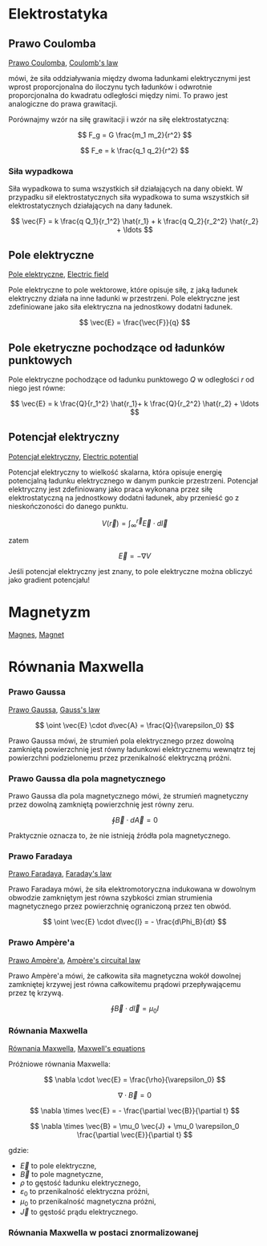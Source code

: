 # Elektrostatyka

## Prawo Coulomba

[Prawo Coulomba](https://pl.wikipedia.org/wiki/Prawo_Coulomba), [Coulomb's law](https://en.wikipedia.org/wiki/Coulomb%27s_law)

mówi, że siła oddziaływania między dwoma ładunkami elektrycznymi jest wprost proporcjonalna do iloczynu tych ładunków i odwrotnie proporcjonalna do kwadratu odległości między nimi. To prawo jest analogiczne do prawa grawitacji.

Porównajmy wzór na siłę grawitacji i wzór na siłę elektrostatyczną:

$$
F_g = G \frac{m_1 m_2}{r^2}
$$

$$
F_e = k \frac{q_1 q_2}{r^2}
$$

### Siła wypadkowa

Siła wypadkowa to suma wszystkich sił działających na dany obiekt. W przypadku sił elektrostatycznych siła wypadkowa to suma wszystkich sił elektrostatycznych działających na dany ładunek.

$$
\vec{F} = k \frac{q Q_1}{r_1^2} \hat{r_1} + k \frac{q Q_2}{r_2^2} \hat{r_2} + \ldots
$$


## Pole elektryczne

[Pole elektryczne](https://pl.wikipedia.org/wiki/Pole_elektryczne), [Electric field](https://en.wikipedia.org/wiki/Electric_field)

Pole elektryczne to pole wektorowe, które opisuje siłę, z jaką ładunek elektryczny działa na inne ładunki w przestrzeni. Pole elektryczne jest zdefiniowane jako siła elektryczna na jednostkowy dodatni ładunek.


$$
\vec{E} = \frac{\vec{F}}{q}
$$

## Pole eketryczne pochodzące od ładunków punktowych

Pole elektryczne pochodzące od ładunku punktowego $Q$ w odległości $r$ od niego jest równe:

$$
\vec{E} = k \frac{Q}{r_1^2} \hat{r_1}+ k \frac{Q}{r_2^2} \hat{r_2} + \ldots
$$


## Potencjał elektryczny

[Potencjał elektryczny](https://pl.wikipedia.org/wiki/Potencja%C5%82_elektryczny), [Electric potential](https://en.wikipedia.org/wiki/Electric_potential)

Potencjał elektryczny to wielkość skalarna, która opisuje energię potencjalną ładunku elektrycznego w danym punkcie przestrzeni. Potencjał elektryczny jest zdefiniowany jako praca wykonana przez siłę elektrostatyczną na jednostkowy dodatni ładunek, aby przenieść go z nieskończoności do danego punktu.

$$
V(\vec{r}) = \int_{\infty}^{\vec{r}} \vec{E} \cdot d\vec{l}
$$

zatem

$$
\vec{E} = - \nabla V
$$

Jeśli potencjał elektryczny jest znany, to pole elektryczne można obliczyć jako gradient potencjału!

# Magnetyzm

[Magnes](https://pl.wikipedia.org/wiki/Magnes), [Magnet](https://en.wikipedia.org/wiki/Magnet)

# Równania Maxwella

### Prawo Gaussa

[Prawo Gaussa](https://pl.wikipedia.org/wiki/Prawo_Gaussa), [Gauss's law](https://en.wikipedia.org/wiki/Gauss%27s_law)

$$
\oint \vec{E} \cdot d\vec{A} = \frac{Q}{\varepsilon_0}
$$

Prawo Gaussa mówi, że strumień pola elektrycznego przez dowolną zamkniętą powierzchnię jest równy ładunkowi elektrycznemu wewnątrz tej powierzchni podzielonemu przez przenikalność elektryczną próżni.

### Prawo Gaussa dla pola magnetycznego

Prawo Gaussa dla pola magnetycznego mówi, że strumień magnetyczny przez dowolną zamkniętą powierzchnię jest równy zeru.

$$
\oint \vec{B} \cdot d\vec{A} = 0
$$

Praktycznie oznacza to, że nie istnieją źródła pola magnetycznego.


### Prawo Faradaya

[Prawo Faradaya](https://pl.wikipedia.org/wiki/Prawo_Faradaya), [Faraday's law](https://en.wikipedia.org/wiki/Faraday%27s_law_of_induction)

Prawo Faradaya mówi, że siła elektromotoryczna indukowana w dowolnym obwodzie zamkniętym jest równa szybkości zmian strumienia magnetycznego przez powierzchnię ograniczoną przez ten obwód.

$$
\oint \vec{E} \cdot d\vec{l} = - \frac{d\Phi_B}{dt}
$$


### Prawo Ampère'a

[Prawo Ampère'a](https://pl.wikipedia.org/wiki/Prawo_Amp%C3%A8re%E2%80%99a), [Ampère's circuital law](https://en.wikipedia.org/wiki/Amp%C3%A8re%27s_circuital_law)

Prawo Ampère'a mówi, że całkowita siła magnetyczna wokół dowolnej zamkniętej krzywej jest równa całkowitemu prądowi przepływającemu przez tę krzywą.

$$
\oint \vec{B} \cdot d\vec{l} = \mu_0 I
$$


### Równania Maxwella

[Równania Maxwella](https://pl.wikipedia.org/wiki/R%C3%B3wnania_Maxwella), [Maxwell's equations](https://en.wikipedia.org/wiki/Maxwell%27s_equations)

Próżniowe równania Maxwella:

$$
\nabla \cdot \vec{E} = \frac{\rho}{\varepsilon_0}
$$

$$
\nabla \cdot \vec{B} = 0
$$

$$
\nabla \times \vec{E} = - \frac{\partial \vec{B}}{\partial t}
$$

$$
\nabla \times \vec{B} = \mu_0 \vec{J} + \mu_0 \varepsilon_0 \frac{\partial \vec{E}}{\partial t}
$$

gdzie:

- $\vec{E}$ to pole elektryczne,
- $\vec{B}$ to pole magnetyczne,
- $\rho$ to gęstość ładunku elektrycznego,
- $\varepsilon_0$ to przenikalność elektryczna próżni,
- $\mu_0$ to przenikalność magnetyczna próżni,
- $\vec{J}$ to gęstość prądu elektrycznego.

### Równania Maxwella w postaci znormalizowanej